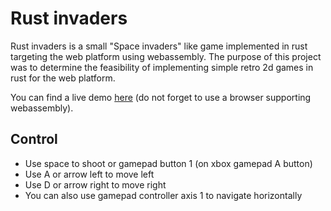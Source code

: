 # Rust invaders

Rust invaders is a small "Space invaders" like game implemented in rust
targeting the web platform using webassembly. The purpose of this project was
to determine the feasibility of implementing simple retro 2d games in rust for
the web platform.

You can find a live demo [here]() (do not forget to use a browser supporting webassembly).

## Control

* Use space to shoot or gamepad button 1 (on xbox gamepad A button)
* Use A or arrow left to move left
* Use D or arrow right to move right
* You can also use gamepad controller axis 1 to navigate horizontally
